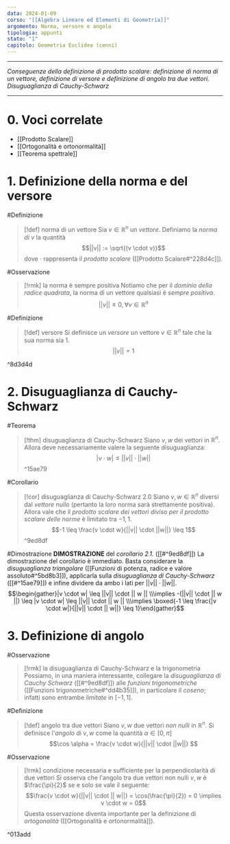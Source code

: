 ```yaml
---
data: 2024-01-09
corso: "[[Algebra Lineare ed Elementi di Geometria]]"
argomento: Norma, versore e angolo
tipologia: appunti
stato: "1"
capitolo: Geometria Euclidea (cenni)
---
```

- - -
*Conseguenze della definizione di prodotto scalare: definizione di norma di un vettore, definizione di versore e definizione di angolo tra due vettori. Disuguaglianza di Cauchy-Schwarz*
- - -
# 0. Voci correlate
- [[Prodotto Scalare]]
- [[Ortogonalità e ortonormalità]]
- [[Teorema spettrale]]
# 1. Definizione della norma e del versore
#Definizione 
> [!def] norma di un vettore
> Sia $v \in \mathbb{R}^n$ un *vettore*.
> Definiamo la *norma di $v$* la quantità
> $$||v|| := \sqrt{(v \cdot v)}$$
> dove $\cdot$ rappresenta il *prodotto scalare* ([[Prodotto Scalare#^228d4c]]).

#Osservazione 
> [!rmk] la norma è sempre positiva
> Notiamo che per il *dominio della radice quadrata*, la norma di un vettore qualsiasi è *sempre positiva*.
> $$||v|| \geq 0, \forall v \in \mathbb{R}^n$$

#Definizione 
> [!def] versore
> Si definisce un *versore* un vettore $v \in \mathbb{R}^n$ tale che la sua norma sia $1$.
> $$||v|| = 1$$

^8d3d4d

# 2. Disuguaglianza di Cauchy-Schwarz
#Teorema 
> [!thm] disuguaglianza di Cauchy-Schwarz
> Siano $v, w$ dei vettori in $\mathbb{R}^n$. Allora deve necessariamente valere la seguente disuguaglianza:
> $$|v \cdot w| \leq ||v|| \cdot || w ||$$
^15ae79

#Corollario 
> [!cor] disuguaglianza di Cauchy-Schwarz 2.0
> Siano $v, w \in \mathbb{R}^n$ diversi dal *vettore nullo* (pertanto la loro norma sarà strettamente positiva). 
> Allora vale che il *prodotto scalare dei vettori diviso per il prodotto scalare delle norme* è limitato tra $-1, 1$.
> $$-1 \leq \frac{v \cdot w}{||v|| \cdot ||w||} \leq 1$$
^9ed8df

#Dimostrazione 
**DIMOSTRAZIONE** del *corollario 2.1.* ([[#^9ed8df]])
La dimostrazione del corollario è immediato. Basta considerare la *disuguaglianza triangolare* ([[Funzioni di potenza, radice e valore assoluto#^5bd8b3]]), applicarla sulla *disuguaglianza di Cauchy-Schwarz* ([[#^15ae79]]) e infine dividere da ambo i lati per $||v|| \cdot ||w||$.
$$\begin{gather}|v \cdot w| \leq ||v|| \cdot || w || \\\implies -(||v|| \cdot || w ||) \leq |v \cdot w| \leq ||v|| \cdot || w || \\\implies \boxed{-1 \leq \frac{|v \cdot w|}{||v|| \cdot || w||} \leq 1}\end{gather}$$

# 3. Definizione di angolo
#Osservazione 
> [!rmk] la disuguaglianza di Cauchy-Schwarz e la trigonometria
> Possiamo, in una maniera interessante, collegare la *disuguaglianza di Cauchy Schwarz* ([[#^9ed8df]]) alle *funzioni trigonometriche* ([[Funzioni trigonometriche#^dd4b35]]), in particolare il *coseno*; infatti sono entrambe *limitate* in $[-1, 1]$.

#Definizione 
> [!def] angolo tra due vettori
> Siano $v, w$ due vettori *non nulli* in $\mathbb{R}^n$.
> Si definisce l'*angolo* di $v, w$ come la quantità $\alpha \in [0, \pi]$
> $$\cos \alpha = \frac{v \cdot w}{||v|| \cdot ||w||} $$

#Osservazione 
> [!rmk] condizione necessaria e sufficiente per la perpendicolarità di due vettori
> Si osserva che l'angolo tra due vettori non nulli $v, w$ è $\frac{\pi}{2}$ se e solo se vale il seguente:
> $$\frac{v \cdot w}{||v|| \cdot || w||} = \cos(\frac{\pi}{2}) = 0 \implies v \cdot w = 0$$
> Questa osservazione diventa importante per la definizione di *ortogonalità* ([[Ortogonalità e ortonormalità]]).

^013add

